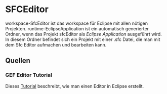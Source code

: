# SFCEditor

workspace-SfcEditor ist das workspace für Eclipse mit allen nötigen Projekten.
runtime-EclipseApplication ist ein automatisch generierter Ordner, wenn das Projekt sfcEditor als *Eclipse Application* ausgeführt wird. In diesem Ordner befindet sich ein Projekt mit einer .sfc Datei, die man mit dem Sfc Editor aufmachen und bearbeiten kann.

## Quellen
### GEF Editor Tutorial 

Dieses [Tutorial](https://www.vainolo.com/tutorials/gef-tutorials/) beschreibt, wie man einen Editor in Eclipse erstellt.
